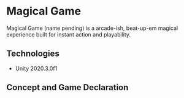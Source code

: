 # Magical Game

Magical Game (name pending) is a arcade-ish, beat-up-em magical experience built for instant action and playability.

## Technologies

-   Unity 2020.3.0f1

## Concept and Game Declaration
